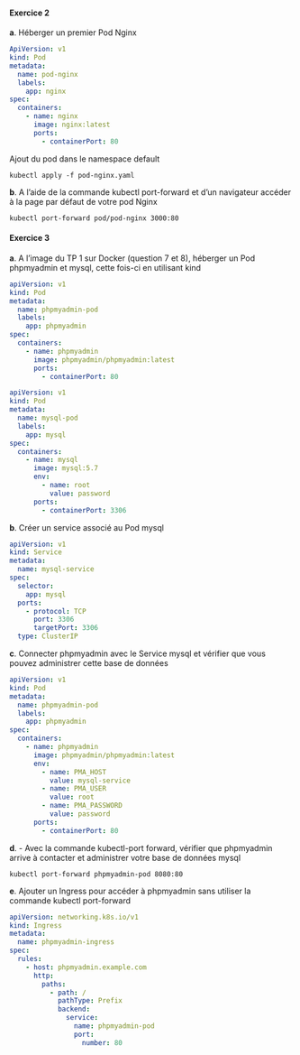 #### **Exercice 2**

**a**. Héberger un premier Pod Nginx

```yaml
ApiVersion: v1
kind: Pod
metadata:
  name: pod-nginx
  labels:
    app: nginx
spec:
  containers:
    - name: nginx
      image: nginx:latest
      ports:
        - containerPort: 80
```

Ajout du pod dans le namespace default

```
kubectl apply -f pod-nginx.yaml
```

**b**. A l’aide de la commande kubectl port-forward et d’un navigateur accéder à la page par défaut de votre pod Nginx

```
kubectl port-forward pod/pod-nginx 3000:80
```

#### **Exercice 3**

**a**. A l’image du TP 1 sur Docker (question 7 et 8), héberger un Pod phpmyadmin et mysql, cette fois-ci en utilisant kind

```yaml
apiVersion: v1
kind: Pod
metadata:
  name: phpmyadmin-pod
  labels:
    app: phpmyadmin
spec:
  containers:
    - name: phpmyadmin
      image: phpmyadmin/phpmyadmin:latest
      ports:
        - containerPort: 80
```

```yaml
apiVersion: v1
kind: Pod
metadata:
  name: mysql-pod
  labels:
    app: mysql
spec:
  containers:
    - name: mysql
      image: mysql:5.7
      env:
        - name: root
          value: password
      ports:
        - containerPort: 3306
```

**b**. Créer un service associé au Pod mysql

```yaml
apiVersion: v1
kind: Service
metadata:
  name: mysql-service
spec:
  selector:
    app: mysql
  ports:
    - protocol: TCP
      port: 3306
      targetPort: 3306
  type: ClusterIP
```

**c**. Connecter phpmyadmin avec le Service mysql et vérifier que vous pouvez administrer cette base de données

```yaml
apiVersion: v1
kind: Pod
metadata:
  name: phpmyadmin-pod
  labels:
    app: phpmyadmin
spec:
  containers:
    - name: phpmyadmin
      image: phpmyadmin/phpmyadmin:latest
      env:
        - name: PMA_HOST
          value: mysql-service
        - name: PMA_USER
          value: root
        - name: PMA_PASSWORD
          value: password
      ports:
        - containerPort: 80
```

**d**. - Avec la commande kubectl-port forward, vérifier que phpmyadmin arrive à contacter et administrer votre base de données mysql

```
kubectl port-forward phpmyadmin-pod 8080:80
```

**e**. Ajouter un Ingress pour accéder à phpmyadmin sans utiliser la commande kubectl port-forward

```yaml
apiVersion: networking.k8s.io/v1
kind: Ingress
metadata:
  name: phpmyadmin-ingress
spec:
  rules:
    - host: phpmyadmin.example.com
      http:
        paths:
          - path: /
            pathType: Prefix
            backend:
              service:
                name: phpmyadmin-pod
                port:
                  number: 80
```
